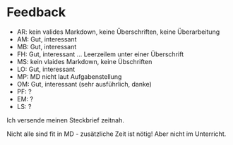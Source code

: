# Feedback

* AR: kein valides Markdown, keine Überschriften, keine Überarbeitung
* AM: Gut, interessant
* MB: Gut, interessant
* FH: Gut, interessant ... Leerzeilem unter einer Überschrift
* MS: kein vlaides Markdown, keine Übschriften
* LO: Gut, interessant
* MP: MD nicht laut Aufgabenstellung
* OM: Gut, interessant (sehr ausführlich, danke)
* PF: ?
* EM: ?
* LS: ?

Ich versende meinen Steckbrief zeitnah.

Nicht alle sind fit in MD - zusätzliche Zeit ist nötig! Aber nicht im Unterricht.


